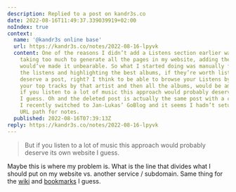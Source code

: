 ```yaml
---
description: Replied to a post on kandr3s.co
date: 2022-08-16T11:49:37.339039919+02:00
noIndex: true
context:
  name: '@kandr3s online base'
  url: https://kandr3s.co/notes/2022-08-16-lpyvk
  content: One of the reasons I didn’t add a Listens section earlier was Jekyll was
    taking too much to generate all the pages in my website, adding the scrobbles
    would’ve made it unbearable. So what I started doing was manually filtering through
    the listens and highlighting the best albums, if they’re worth listening to, they
    deserve a post, right? I think to be able to browse your Listens by artist, see
    your top tracks by that artist and then all the albums, would be amazing. But
    if you listen to a lot of music this approach would probably deserve its own website
    I guess. Oh and the deleted post is actually the same post with a correct URL.
    I recently switched to Jan-Lukas’ GoBlog and it seems I hadn’t setup the correct
    URL path for notes.
  published: 2022-08-16T07:39:13Z
reply: https://kandr3s.co/notes/2022-08-16-lpyvk
---
```


> But if you listen to a lot of music this approach would probably deserve its own website I guess.

Maybe this is where my problem is. What is the line that divides what I should put on my website vs. another service / subdomain. Same thing for the [wiki](/2022/08/15/knqyayzprq) and [bookmarks](/2022/08/15/llpalrunje) I guess.
